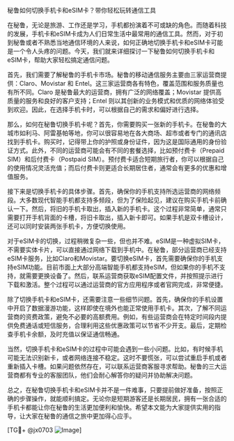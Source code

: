 秘鲁如何切换手机卡和eSIM卡？带你轻松玩转通信工具

在秘鲁，无论是旅游、工作还是学习，手机都扮演着不可或缺的角色。而随着科技的发展，手机卡和eSIM卡成为人们日常生活中最常用的通信工具。然而，对于初到秘鲁或者不熟悉当地通信环境的人来说，如何正确地切换手机卡和eSIM卡可能是一个令人头疼的问题。今天，我们就来详细探讨一下秘鲁如何切换手机卡和eSIM卡，帮助大家轻松搞定通信问题。

首先，我们需要了解秘鲁的手机卡市场。秘鲁的移动通信服务主要由三家运营商提供：Claro、Movistar 和 Entel。这三家运营商各有特色，覆盖范围和服务质量也有所不同。Claro 是秘鲁最大的运营商，拥有广泛的网络覆盖；Movistar 提供高质量的服务和良好的客户支持；Entel 则以其创新的业务模式和优质的网络体验受到欢迎。因此，在选择手机卡时，可以根据自己的需求和偏好进行选择。

那么，如何在秘鲁切换手机卡呢？首先，你需要购买一张新的手机卡。在秘鲁的大城市如利马、阿雷基帕等地，你可以很容易地在各大商场、超市或者专门的通讯店找到手机卡。购买时，记得带上你的护照或身份证件，因为这是国际通用的身份验证方式。此外，不同的运营商可能会有不同的套餐选择，比如预付费卡（Prepaid SIM）和后付费卡（Postpaid SIM）。预付费卡适合短期旅行者，你可以根据自己的使用情况灵活充值；而后付费卡则更适合长期居住者，通常会有更多的优惠和增值服务。

接下来是切换手机卡的具体步骤。首先，确保你的手机支持所选运营商的网络频段。大多数现代智能手机都支持多频段，但为了保险起见，建议在购买手机卡前确认一下。然后，将旧的手机卡取出，插入新的手机卡。这个过程非常简单，通常只需要打开手机背面的卡槽，将旧卡取出，插入新卡即可。如果手机是双卡槽设计，还可以同时安装两张手机卡，方便切换使用。

对于eSIM卡的切换，过程稍微复杂一些，但也并不难。eSIM是一种虚拟SIM卡，不需要实体卡片，可以直接通过网络下载到手机中。在秘鲁，部分运营商已经支持eSIM卡服务，比如Claro和Movistar。要切换eSIM卡，首先需要确保你的手机支持eSIM功能。目前市面上大部分高端智能手机都支持eSIM，但如果你的手机不支持，就需要更换设备了。然后，联系运营商获取eSIM配置文件，并按照提示进行下载和激活。整个过程可以通过运营商的官方应用程序或者官网完成，非常便捷。

除了切换手机卡和eSIM卡，还需要注意一些细节问题。首先，确保你的手机设置中开启了数据漫游功能，这样即使在境外也能正常使用手机卡。其次，了解不同运营商的资费政策，避免不必要的高额费用。例如，有些运营商会在特定时间段内提供免费通话或短信服务，合理利用这些优惠政策可以节省不少开支。最后，定期检查手机卡余额，及时充值以保证通信畅通。

当然，切换手机卡和eSIM卡的过程中可能会遇到一些小问题。比如，有时候手机可能无法识别新卡，或者网络连接不稳定。这时不要慌张，可以尝试重启手机或者重新插入卡槽。如果问题依然存在，可以联系运营商客服寻求帮助。秘鲁的三大运营商都有专业的客服团队，他们会耐心解答你的疑问并协助解决问题。

总之，在秘鲁切换手机卡和eSIM卡并不是一件难事，只要提前做好准备，按照正确的步骤操作，就能顺利搞定。无论你是短期游客还是长期居民，拥有一张合适的手机卡都能让你在秘鲁的生活更加便利和愉快。希望本文能为大家提供实用的指导，让大家在秘鲁的通信之旅中更加得心应手。

[TG💪+ @jx0703 ![Image](https://github.com/user-attachments/assets/dbca1d08-cadb-493c-b0ec-ad6f7a83f270)]